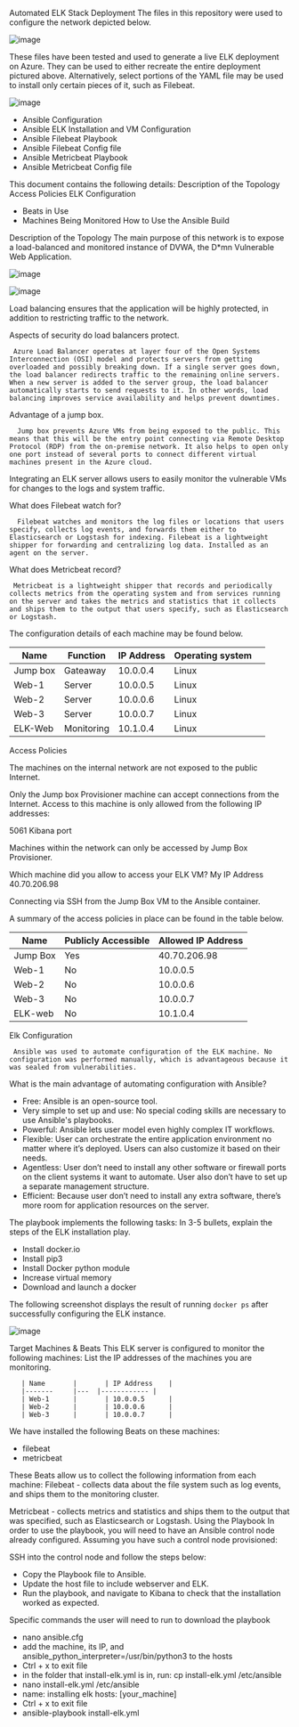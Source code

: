  Automated ELK Stack Deployment
The files in this repository were used to configure the network depicted below.

![image](https://user-images.githubusercontent.com/74089519/99002814-ee613b80-24f1-11eb-803b-0bb87c4a0868.png)

These files have been tested and used to generate a live ELK deployment on Azure. They can be used to either recreate the entire deployment pictured above. Alternatively, select portions of the YAML file may be used to install only certain pieces of it, such as Filebeat.

![image](https://user-images.githubusercontent.com/74089519/99025029-b6bbb900-251c-11eb-9c13-80c76d5c469e.png)


- Ansible Configuration
- Ansible ELK Installation and VM Configuration
- Ansible Filebeat Playbook
- Ansible Filebeat Config file
- Ansible Metricbeat Playbook
- Ansible Metricbeat Config file

This document contains the following details:
 Description of the Topology
 Access Policies
 ELK Configuration
  - Beats in Use
  - Machines Being Monitored
 How to Use the Ansible Build

 Description of the Topology
      The main purpose of this network is to expose a load-balanced and monitored instance of DVWA, the D*mn Vulnerable Web Application.
      
![image](https://user-images.githubusercontent.com/74089519/98961122-103ecc00-24ba-11eb-8565-de64ae058d62.png)
 
![image](https://user-images.githubusercontent.com/74089519/99005622-fd49ed00-24f5-11eb-9964-e3cee8a12deb.png)



Load balancing ensures that the application will be highly protected, in addition to restricting traffic  to the network.

 Aspects of security do load balancers protect.

     Azure Load Balancer operates at layer four of the Open Systems Interconnection (OSI) model and protects servers from getting overloaded and possibly breaking down. If a single server goes down, the load balancer redirects traffic to the remaining online servers. When a new server is added to the server group, the load balancer automatically starts to send requests to it. In other words, load balancing improves service availability and helps prevent downtimes.

 Advantage of a jump box.

      Jump box prevents Azure VMs from being exposed to the public. This means that this will be the entry point connecting via Remote Desktop Protocol (RDP) from the on-premise network. It also helps to open only one port instead of several ports to connect different virtual machines present in the Azure cloud.

Integrating an ELK server allows users to easily monitor the vulnerable VMs for changes to the logs and system traffic.

 What does Filebeat watch for?

      Filebeat watches and monitors the log files or locations that users specify, collects log events, and forwards them either to Elasticsearch or Logstash for indexing. Filebeat is a lightweight shipper for forwarding and centralizing log data. Installed as an agent on the server.

  What does Metricbeat record?

     Metricbeat is a lightweight shipper that records and periodically collects metrics from the operating system and from services running on the server and takes the metrics and statistics that it collects and ships them to the output that users specify, such as Elasticsearch or Logstash.

The configuration details of each machine may be found below.

| Name             	| Function   	| IP Address 	| Operating system 	|   	|
|------------------	|---------|------------	|------------------	|---	|
| Jump box         	| Gateaway   	| 10.0.0.4   	| Linux            	|   	|
| Web-1            	| Server     	| 10.0.0.5   	| Linux            	|   	|
| Web-2            	| Server     	| 10.0.0.6   	| Linux            	|   	|
| Web-3            	| Server     	| 10.0.0.7   	| Linux            	|   	|
| ELK-Web          	| Monitoring 	| 10.1.0.4   	| Linux            	|   	|


 Access Policies

The machines on the internal network are not exposed to the public Internet. 

Only the Jump box Provisioner machine can accept connections from the Internet. Access to this machine is only allowed from the following IP addresses:

5061 Kibana port

Machines within the network can only be accessed by Jump Box Provisioner.


Which machine did you allow to access your ELK VM?
My IP Address 40.70.206.98


Connecting via SSH from the Jump Box VM to the Ansible container.

A summary of the access policies in place can be found in the table below.

| Name     	| Publicly Accessible | Allowed IP Address 	|
|----------	|---------------------	|--------------------	|
| Jump Box 	| Yes                 	| 40.70.206.98       	|
| Web-1    	| No                  	| 10.0.0.5           	|
| Web-2    	| No                  	| 10.0.0.6           	|
| Web-3    	| No                  	| 10.0.0.7           	|
| ELK-web  	| No                  	| 10.1.0.4           	|

 Elk Configuration

     Ansible was used to automate configuration of the ELK machine. No configuration was performed manually, which is advantageous because it was sealed from vulnerabilities.

 What is the main advantage of automating configuration with Ansible?

- Free: Ansible is an open-source tool.
- Very simple to set up and use: No special coding skills are necessary to use Ansible's playbooks.
- Powerful: Ansible lets user model even highly complex IT workflows.
- Flexible: User can orchestrate the entire application environment no matter where it’s deployed. Users can also customize it based on their needs.
- Agentless: User don’t need to install any other software or firewall ports on the client systems it want to automate. User also don’t have to set up a separate management         structure.
- Efficient: Because user don’t need to install any extra software, there’s more room for application resources on the server.

The playbook implements the following tasks: In 3-5 bullets, explain the steps of the ELK installation play. 
- Install docker.io
- Install pip3
- Install Docker python module
- Increase virtual memory
- Download and launch a docker



The following screenshot displays the result of running `docker ps` after successfully configuring the ELK instance.

![image](https://user-images.githubusercontent.com/74089519/98962439-80018680-24bb-11eb-8f98-1faf1848bce8.png)

Target Machines & Beats
     This ELK server is configured to monitor the following machines:
      List the IP addresses of the machines you are monitoring.

       | Name  	    |   	| IP Address 	|
       |-------	    |---  |------------	|
       | Web-1 	    |   	| 10.0.0.5   	|
       | Web-2 	    |   	| 10.0.0.6   	|
       | Web-3 	    |   	| 10.0.0.7   	|

We have installed the following Beats on these machines:
- filebeat
- metricbeat

These Beats allow us to collect the following information from each machine:
Filebeat - collects data about the file system such as log events, and ships them to the monitoring cluster.

Metricbeat - collects metrics and statistics and ships them to the output that was specified, such as Elasticsearch or Logstash.
Using the Playbook
     In order to use the playbook, you will need to have an Ansible control node already configured. Assuming you have such a control node provisioned: 

SSH into the control node and follow the steps below:
- Copy the Playbook  file to Ansible.
- Update the host file to include webserver and ELK.
- Run the playbook, and navigate to Kibana to check that the installation worked as expected.

Specific commands the user will need to run to download the playbook

- nano ansible.cfg
- add the machine, its IP, and ansible_python_interpreter=/usr/bin/python3 to the hosts
- Ctrl + x to exit file
- in the folder that install-elk.yml is in, run: cp install-elk.yml /etc/ansible
- nano install-elk.yml /etc/ansible
- name: installing elk hosts: [your_machine]
- Ctrl + x to exit file
- ansible-playbook install-elk.yml
 
